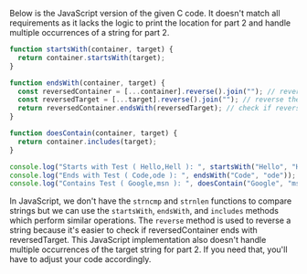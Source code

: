 Below is the JavaScript version of the given C code. It doesn't match all requirements as it lacks the logic to print the location for part 2 and handle multiple occurrences of a string for part 2.

```javascript
function startsWith(container, target) {
  return container.startsWith(target);
}

function endsWith(container, target) {
  const reversedContainer = [...container].reverse().join(""); // reverse the container string
  const reversedTarget = [...target].reverse().join(""); // reverse the target string
  return reversedContainer.endsWith(reversedTarget); // check if reversed container ends with reversed target
}

function doesContain(container, target) {
  return container.includes(target);
}

console.log("Starts with Test ( Hello,Hell ): ", startsWith("Hello", "Hell"));
console.log("Ends with Test ( Code,ode ): ", endsWith("Code", "ode"));
console.log("Contains Test ( Google,msn ): ", doesContain("Google", "msn"));
```
In JavaScript, we don't have the `strncmp` and `strnlen` functions to compare strings but we can use the `startsWith`, `endsWith`, and `includes` methods which perform similar operations. The `reverse` method is used to reverse a string because it's easier to check if reversedContainer ends with reversedTarget.
This JavaScript implementation also doesn't handle multiple occurrences of the target string for part 2. If you need that, you'll have to adjust your code accordingly.
